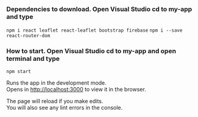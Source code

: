 
### Dependencies to download. Open Visual Studio cd to my-app and type 
`npm i react leaflet react-leaflet bootstrap firebase`
`npm i --save react-router-dom`

### How to start. Open Visual Studio cd to my-app and open terminal and type 
`npm start`

Runs the app in the development mode.\
Opens in [http://localhost:3000](http://localhost:3000) to view it in the browser.

The page will reload if you make edits.\
You will also see any lint errors in the console.
